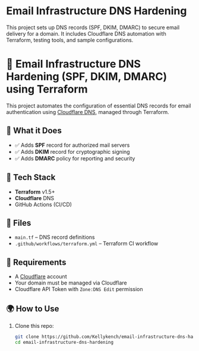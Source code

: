 # Email Infrastructure DNS Hardening

This project sets up DNS records (SPF, DKIM, DMARC) to secure email delivery for a domain. It includes Cloudflare DNS automation with Terraform, testing tools, and sample configurations.
# 📧 Email Infrastructure DNS Hardening (SPF, DKIM, DMARC) using Terraform

This project automates the configuration of essential DNS records for email authentication using [Cloudflare DNS](https://www.cloudflare.com/dns/), managed through Terraform.

## 🚀 What it Does

- ✅ Adds **SPF** record for authorized mail servers  
- ✅ Adds **DKIM** record for cryptographic signing  
- ✅ Adds **DMARC** policy for reporting and security  

## 🧱 Tech Stack

- **Terraform** v1.5+
- **Cloudflare** DNS
- GitHub Actions (CI/CD)

## 📁 Files

- `main.tf` – DNS record definitions
- `.github/workflows/terraform.yml` – Terraform CI workflow

## 🔐 Requirements

- A [Cloudflare](https://dash.cloudflare.com) account
- Your domain must be managed via Cloudflare
- Cloudflare API Token with `Zone:DNS Edit` permission

## 🌍 How to Use

1. Clone this repo:
   ```bash
   git clone https://github.com/Kellykench/email-infrastructure-dns-hardening.git
   cd email-infrastructure-dns-hardening
